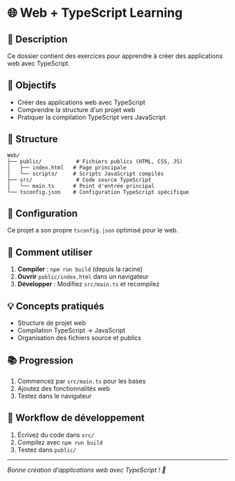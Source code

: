 # 🌐 Web + TypeScript Learning

## 📁 Description
Ce dossier contient des exercices pour apprendre à créer des applications web avec TypeScript.

## 🚀 Objectifs
- Créer des applications web avec TypeScript
- Comprendre la structure d'un projet web
- Pratiquer la compilation TypeScript vers JavaScript

## 📝 Structure
```
Web/
├── public/           # Fichiers publics (HTML, CSS, JS)
│   ├── index.html   # Page principale
│   └── scripts/     # Scripts JavaScript compilés
├── src/              # Code source TypeScript
│   └── main.ts      # Point d'entrée principal
└── tsconfig.json    # Configuration TypeScript spécifique
```

## 🔧 Configuration
Ce projet a son propre `tsconfig.json` optimisé pour le web.

## 🚀 Comment utiliser
1. **Compiler** : `npm run build` (depuis la racine)
2. **Ouvrir** `public/index.html` dans un navigateur
3. **Développer** : Modifiez `src/main.ts` et recompilez

## 💡 Concepts pratiqués
- Structure de projet web
- Compilation TypeScript → JavaScript
- Organisation des fichiers source et publics

## 📚 Progression
1. Commencez par `src/main.ts` pour les bases
2. Ajoutez des fonctionnalités web
3. Testez dans le navigateur

## 🔄 Workflow de développement
1. Écrivez du code dans `src/`
2. Compilez avec `npm run build`
3. Testez dans `public/`

---

*Bonne création d'applications web avec TypeScript ! 🚀* 